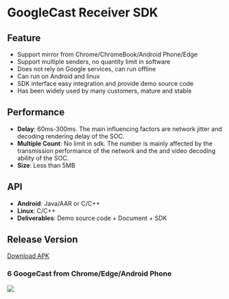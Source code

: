 # GoogleCast Receiver SDK

## Feature

* Support mirror from Chrome/ChromeBook/Android Phone/Edge   
* Support multiple senders, no quantity limit in software  
* Does not rely on Google services, can run offline
* Can run on Android and linux  
* SDK interface easy integration and provide demo source code  
* Has been widely used by many customers, mature and stable          

## Performance  

* **Delay**: 60ms-300ms. The main influencing factors are network jitter and decoding rendering delay of the SOC.   
* **Multiple Count**: No limit in sdk. The number  is mainly affected by the transmission performance of the network and the and video decoding ability of the SOC.
* **Size**: Less than 5MB   

## API

* **Android**: Java/AAR or C/C++          
* **Linux**: C/C++  
* **Deliverables**: Demo source code + Document + SDK        

## Release Version

[Download APK](https://github.com/WirelessPresentation/WirelessDisplay/releases/download/latest/BJCastTV.apk)

### 6 GoogeCast from Chrome/Edge/Android Phone   
![](https://github.com/WirelessPresentation/WirelessDisplay-SDK/blob/main/zimg/googlecast-6.jpg)


